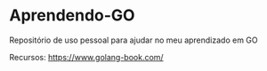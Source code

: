 # Aprendendo-GO
Repositório de uso pessoal para ajudar no meu aprendizado em GO


Recursos: https://www.golang-book.com/
